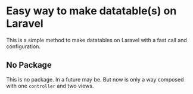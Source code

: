 # Easy way to make datatable(s) on Laravel
This is a simple method to make datatables on Laravel with a fast call and configuration.

## No Package
This is no package. In a future may be.
But now is only a way composed with one `controller` and two views.